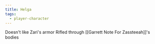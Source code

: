 ```yaml
---
title: Helga
tags:
  - player-character
---
```



Doesn't like Zari's armor
Rifled through [[Garrett Note For Zassteeah]]'s bodies
